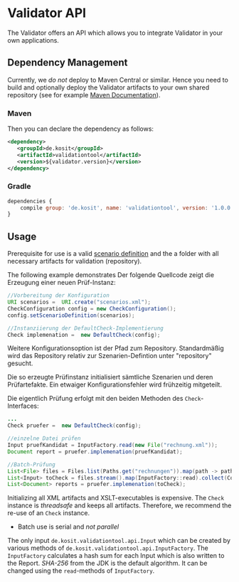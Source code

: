 # Validator API

The Validator offers an API which allows you to integrate Validator in your own applications.

## Dependency Management

Currently, we *do not* deploy to Maven Central or similar. Hence you need to build and optionally deploy the Validator artifacts to your own shared repository  (see for example [Maven Documentation](https://maven.apache.org/guides/mini/guide-3rd-party-jars-local.html)).

### Maven

Then you can declare the dependency as follows:

```xml
<dependency>
   <groupId>de.kosit</groupId>
   <artifactId>validationtool</artifactId>
   <version>${validator.version}</version>
</dependency>
```

### Gradle

```js
dependencies {
    compile group: 'de.kosit', name: 'validationtool', version: '1.0.0'
}
```

## Usage

Prerequisite for use is a valid [scenario definition](configurations.md) and the a folder with all necessary artifacts for validation (repository).

The following example demonstrates  Der folgende Quellcode zeigt die Erzeugung einer neuen
Prüf-Instanz:

```java
//Vorbereitung der Konfiguration
URI scenarios =  URI.create("scenarios.xml");
CheckConfiguration config = new CheckConfiguration();
config.setScenarioDefinition(scenarios);

//Instanziierung der DefaultCheck-Implementierung
Check implemenation =  new DefaultCheck(config);
```

Weitere Konfigurationsoption ist der Pfad zum Repository. Standardmäßig wird das Repository relativ zur Szenarien-Defintion
unter "repository" gesucht.

Die so erzeugte Prüfinstanz initialisiert sämtliche  Szenarien und deren Prüfartefakte. Ein etwaiger Konfigurationsfehler
wird frühzeitig mitgeteilt.

Die eigentlich Prüfung erfolgt mit den beiden Methoden des `Check`-Interfaces:

```java
...
Check pruefer =  new DefaultCheck(config);

//einzelne Datei prüfen
Input pruefKandidat = InputFactory.read(new File("rechnung.xml"));
Document report = pruefer.implemenation(pruefKandidat);

//Batch-Prüfung
List<File> files = Files.list(Paths.get("rechnungen")).map(path -> path.toFile()).collect(Collectors.toList());
List<Input> toCheck = files.stream().map(InputFactory::read).collect(Collectors.toList());
List<Document> reports = pruefer.implemenation(toCheck);

```

Initializing all XML artifacts and XSLT-executables is expensive. The `Check` instance is *threadsafe* and keeps all artifacts. Therefore, we recommend the re-use of an `Check` instance.

* Batch use is serial and *not parallel*

The only input `de.kosit.validationtool.api.Input` which can be created by various methods of `de.kosit.validationtool.api.InputFactory`.
The `InputFactory` calculates a hash sum for each Input which is also written to the Report. _SHA-256_ from the JDK is the default algorithm. It can be changed using the `read`-methods of `InputFactory`.
